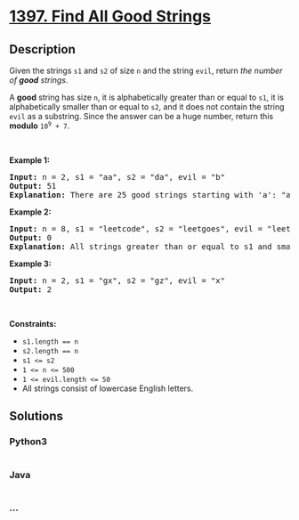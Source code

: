 # [1397. Find All Good Strings](https://leetcode.com/problems/find-all-good-strings)



## Description

<p>Given the strings <code>s1</code> and <code>s2</code> of size <code>n</code> and the string <code>evil</code>, return <em>the number of <strong>good</strong> strings</em>.</p>

<p>A <strong>good</strong> string has size <code>n</code>, it is alphabetically greater than or equal to <code>s1</code>, it is alphabetically smaller than or equal to <code>s2</code>, and it does not contain the string <code>evil</code> as a substring. Since the answer can be a huge number, return this <strong>modulo</strong> <code>10<sup>9</sup> + 7</code>.</p>

<p>&nbsp;</p>
<p><strong>Example 1:</strong></p>

<pre>
<strong>Input:</strong> n = 2, s1 = &quot;aa&quot;, s2 = &quot;da&quot;, evil = &quot;b&quot;
<strong>Output:</strong> 51 
<strong>Explanation:</strong> There are 25 good strings starting with &#39;a&#39;: &quot;aa&quot;,&quot;ac&quot;,&quot;ad&quot;,...,&quot;az&quot;. Then there are 25 good strings starting with &#39;c&#39;: &quot;ca&quot;,&quot;cc&quot;,&quot;cd&quot;,...,&quot;cz&quot; and finally there is one good string starting with &#39;d&#39;: &quot;da&quot;.&nbsp;
</pre>

<p><strong>Example 2:</strong></p>

<pre>
<strong>Input:</strong> n = 8, s1 = &quot;leetcode&quot;, s2 = &quot;leetgoes&quot;, evil = &quot;leet&quot;
<strong>Output:</strong> 0 
<strong>Explanation:</strong> All strings greater than or equal to s1 and smaller than or equal to s2 start with the prefix &quot;leet&quot;, therefore, there is not any good string.
</pre>

<p><strong>Example 3:</strong></p>

<pre>
<strong>Input:</strong> n = 2, s1 = &quot;gx&quot;, s2 = &quot;gz&quot;, evil = &quot;x&quot;
<strong>Output:</strong> 2
</pre>

<p>&nbsp;</p>
<p><strong>Constraints:</strong></p>

<ul>
	<li><code>s1.length == n</code></li>
	<li><code>s2.length == n</code></li>
	<li><code>s1 &lt;= s2</code></li>
	<li><code>1 &lt;= n &lt;= 500</code></li>
	<li><code>1 &lt;= evil.length &lt;= 50</code></li>
	<li>All strings consist of lowercase English letters.</li>
</ul>


## Solutions

<!-- tabs:start -->

### **Python3**

```python

```

### **Java**

```java

```

### **...**

```

```

<!-- tabs:end -->
